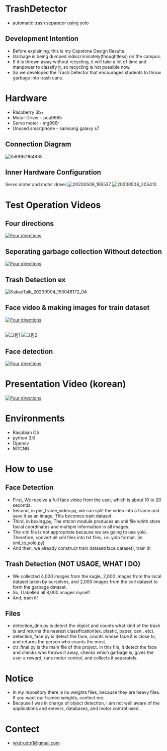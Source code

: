 # TrashDetector
- automatic trash separator using yolo

## Development Intention
- Before explaining, this is my Capstone Design Results.
- Garbage is being dumped indiscriminately(thoughtless) on the campus.
- If it is thrown away without recycling, it will take a lot of time and manpower to classify it, so recycling is not possible now.
- So we developed the Trash Detector that encourages students to throw garbage into trash cans.

# Hardware

- Raspberry 3b+
- Motor Driver - pca9685
- Servo moter - mg996r
- Unused smartphone - samsung galaxy s7

## Connection Diagram
![1589167164935](https://user-images.githubusercontent.com/53466091/91026802-3892f900-e636-11ea-9e9b-e6519950bee6.png)

## Inner Hardware Configuration
Servo moter and moter driver
![20200508_195537](https://user-images.githubusercontent.com/53466091/91027383-fcac6380-e636-11ea-9424-eaf537971ad9.jpg)
![20200508_205410](https://user-images.githubusercontent.com/53466091/91027385-fe762700-e636-11ea-9be5-1b1677147578.jpg)

# Test Operation Videos

## Four directions
[![Four directions](http://img.youtube.com/vi/BxDGZi_dKDQ/0.jpg)](https://youtu.be/BxDGZi_dKDQ?t=0s)
## Seperating garbage collection Without detection
[![Four directions](http://img.youtube.com/vi/oi0hDlDZYZc/0.jpg)](https://youtu.be/oi0hDlDZYZc?t=0s)
## Trash Detection ex
![KakaoTalk_20200904_153048172_04](https://user-images.githubusercontent.com/53466091/92262344-ef845400-ef15-11ea-9e49-af8ff0ea9513.jpg)
## Face video & making images for train dataset
[![Four directions](http://img.youtube.com/vi/hRKlib9sNXQ/0.jpg)](https://youtu.be/hRKlib9sNXQ?t=0s)
##
![그림1](https://user-images.githubusercontent.com/53466091/91062642-ec60ac80-e667-11ea-9b60-bf122a3cbf4c.png)
![그림2](https://user-images.githubusercontent.com/53466091/91062636-ea96e900-e667-11ea-999b-47967fbf73e8.png)
## Face detection
[![Four directions](http://img.youtube.com/vi/YgaPjcbiClU/0.jpg)](https://youtu.be/YgaPjcbiClU?t=0s)

# Presentation Video (korean)
[![Four directions](http://img.youtube.com/vi/8UlOWuIw0yQ/0.jpg)](https://youtu.be/8UlOWuIw0yQ?t=0s)


# Environments
- Raspbian OS
- python 3.6
- Opencv
- MTCNN

# How to use

## Face Detection

- First, We receive a full face video from the user, which is about 10 to 20 seconds.
- Second, in per_frame_video.py, we can split the video into a frame and save it as an image. This becomes train dataset.
- Third, in boxing.py, The mtcnn module produces an xml file whith store facial coordinates and multiple information in all images.
- The xml file is not appropriate because we are going to use yolo. Therefore, convert all xml files into txt files, i.e. yolo format. (in xml_to_yolo.py)
- And then, we already construct train dataset(face dataset), train it!

## Trash Detection (NOT USAGE, WHAT I DO)
- We collected 4,000 images from the kagle, 2,000 images from the local dataset taken by ourselves, and 2,000 images from the coil dataset to form the garbage dataset.
- So, I labelled all 8,000 images myself. 
- And, train it!

## Files
- detection_dnn.py is detect the object and counts what kind of the trash is and returns the nearest classification(ex. plastic, paper, can.. etc).
- detection_face.py is detect the face, counts whose face it is close to, and returns the person who counts the most.
- ctr_final.py is the main file of this project. in this file, it detect the face and checks who throws it away, checks which garbage is, gives the user a reward, runs motor control, and collects it separately.

# Notice
- In my repository there is no weights files, because they are heavy files. If you want our trained weights, contect me.
- Because I was in charge of object detection, I am not well aware of the applications and servers, databases, and motor control used.

# Contect
- wkdrudtn1@gmail.com




